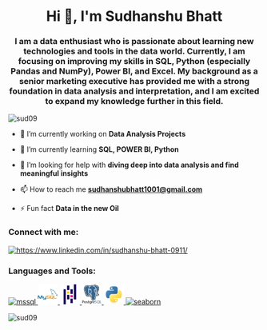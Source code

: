 <h1 align="center">Hi 👋, I'm Sudhanshu Bhatt</h1>
<h3 align="center">I am a data enthusiast who is passionate about learning new technologies and tools in the data world. Currently, I am focusing on improving my skills in SQL, Python (especially Pandas and NumPy), Power BI, and Excel. My background as a senior marketing executive has provided me with a strong foundation in data analysis and interpretation, and I am excited to expand my knowledge further in this field.</h3>

<p align="left"> <img src="https://komarev.com/ghpvc/?username=sud09&label=Profile%20views&color=0e75b6&style=flat" alt="sud09" /> </p>

- 🔭 I’m currently working on **Data Analysis Projects**

- 🌱 I’m currently learning **SQL, POWER BI, Python**

- 🤝 I’m looking for help with **diving deep into data analysis and find meaningful insights**

- 📫 How to reach me **sudhanshubhatt1001@gmail.com**

- ⚡ Fun fact **Data in the new Oil**

<h3 align="left">Connect with me:</h3>
<p align="left">
<a href="https://www.linkedin.com/in/sudhanshu-bhatt-0911/" target="blank"><img align="center" src="https://raw.githubusercontent.com/rahuldkjain/github-profile-readme-generator/master/src/images/icons/Social/linked-in-alt.svg" alt="https://www.linkedin.com/in/sudhanshu-bhatt-0911/" height="30" width="40" /></a>
</p>

<h3 align="left">Languages and Tools:</h3>
<p align="left"> <a href="https://www.microsoft.com/en-us/sql-server" target="_blank" rel="noreferrer"> <img src="https://www.svgrepo.com/show/303229/microsoft-sql-server-logo.svg" alt="mssql" width="40" height="40"/> </a> <a href="https://www.mysql.com/" target="_blank" rel="noreferrer"> <img src="https://raw.githubusercontent.com/devicons/devicon/master/icons/mysql/mysql-original-wordmark.svg" alt="mysql" width="40" height="40"/> </a> <a href="https://pandas.pydata.org/" target="_blank" rel="noreferrer"> <img src="https://raw.githubusercontent.com/devicons/devicon/2ae2a900d2f041da66e950e4d48052658d850630/icons/pandas/pandas-original.svg" alt="pandas" width="40" height="40"/> </a> <a href="https://www.postgresql.org" target="_blank" rel="noreferrer"> <img src="https://raw.githubusercontent.com/devicons/devicon/master/icons/postgresql/postgresql-original-wordmark.svg" alt="postgresql" width="40" height="40"/> </a> <a href="https://www.python.org" target="_blank" rel="noreferrer"> <img src="https://raw.githubusercontent.com/devicons/devicon/master/icons/python/python-original.svg" alt="python" width="40" height="40"/> </a> <a href="https://seaborn.pydata.org/" target="_blank" rel="noreferrer"> <img src="https://seaborn.pydata.org/_images/logo-mark-lightbg.svg" alt="seaborn" width="40" height="40"/> </a> </p>

<p><img align="center" src="https://github-readme-stats.vercel.app/api/top-langs?username=sud09&show_icons=true&locale=en&layout=compact" alt="sud09" /></p>
